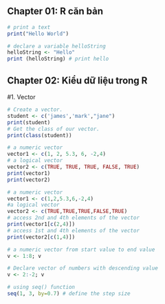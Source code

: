 ## Chapter 01: R căn bản

```R
# print a text
print("Hello World")
```

```R
# declare a variable helloString
helloString <- "Hello" 
print (helloString) # print hello
```

## Chapter 02: Kiểu dữ liệu trong R
#1. Vector
```R
# Create a vector.
student <- c('james','mark',"jane")
print(student)
# Get the class of our vector.
print(class(student))
```

```R
# a numeric vector
vector1 <- c(1, 2, 5.3, 6, -2,4) 
# a logical vector
vector2 <- c(TRUE, TRUE, TRUE, FALSE, TRUE) 
print(vector1) 
print(vector2)
```

```R
# a numeric vector 
vector1 <- c(1,2,5.3,6,-2,4) 
#a logical vector
vector2 <- c(TRUE,TRUE,TRUE,FALSE,TRUE)
# access 2nd and 4th elements of the vector 
print(vector1[c(2,4)]) 
# access 1st and 4th elements of the vector
print(vector2[c(1,4)])
```

```R
# a numeric vector from start value to end value
v <- 1:8; v
```

```R
# Declare vector of numbers with descending value
v <- 2:-2; v
```

```R
# using seq() function
seq(1, 3, by=0.7) # define the step size
```

```R

```

```R

```
